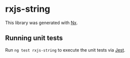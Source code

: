 # rxjs-string

This library was generated with [Nx](https://nx.dev).

## Running unit tests

Run `ng test rxjs-string` to execute the unit tests via [Jest](https://jestjs.io).
